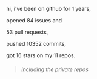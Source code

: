 hi, i've been on github for 1 years,

opened 84 issues and

53 pull requests,

pushed 10352 commits,

got 16 stars on my 11 repos.

> ###### including the private repos
